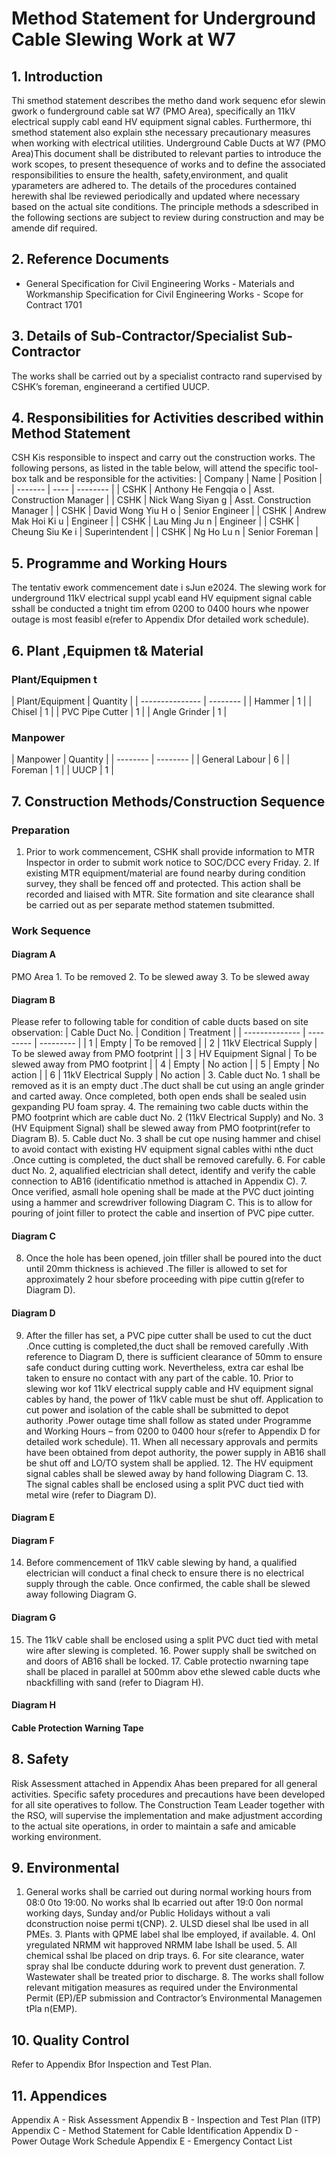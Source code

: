 # Method Statement for Underground Cable Slewing Work at W7
## 1. Introduction
Thi smethod statement describes the metho dand work sequenc efor slewin gwork o funderground cable sat W7 (PMO Area), specifically an 11kV electrical supply cabl eand HV equipment signal cables. Furthermore, thi smethod statement also explain sthe necessary precautionary measures when working with electrical utilities. Underground Cable Ducts at W7 (PMO Area)This document shall be distributed to relevant parties to introduce the work scopes, to present thesequence of works and to define the associated responsibilities to ensure the health, safety,environment, and qualit yparameters are adhered to. The details of the procedures contained herewith shal lbe reviewed periodically and updated where necessary based on the actual site conditions. The principle methods a sdescribed in the following sections are subject to review during construction and may be amende dif required.
## 2. Reference Documents
- General Specification for Civil Engineering Works - Materials and Workmanship Specification for Civil Engineering Works - Scope for Contract 1701
## 3. Details of Sub-Contractor/Specialist Sub-Contractor
The works shall be carried out by a specialist contracto rand supervised by CSHK’s foreman, engineerand a certified UUCP.
## 4. Responsibilities for Activities described within Method Statement
CSH Kis responsible to inspect and carry out the construction works. The following persons, as listed in the table below, will attend the specific tool-box talk and be responsible for the activities:  | Company | Name | Position | | ------- | ---- | -------- | | CSHK | Anthony He Fengqia o | Asst. Construction Manager | | CSHK | Nick Wang Siyan g | Asst. Construction Manager | | CSHK | David Wong Yiu H o | Senior Engineer | | CSHK | Andrew Mak Hoi Ki u | Engineer | | CSHK | Lau Ming Ju n | Engineer | | CSHK | Cheung Siu Ke i | Superintendent | | CSHK | Ng Ho Lu n | Senior Foreman |
## 5. Programme and Working Hours
The tentativ ework commencement date i sJun e2024. The slewing work for underground 11kV electrical suppl ycabl eand HV equipment signal cable sshall be conducted a tnight tim efrom 0200 to 0400 hours whe npower outage is most feasibl e(refer to Appendix  Dfor detailed work schedule).
## 6. Plant ,Equipmen t& Material
### Plant/Equipmen t
| Plant/Equipment | Quantity | | --------------- | -------- | | Hammer | 1 | | Chisel | 1 | | PVC Pipe Cutter | 1 | | Angle Grinder | 1 |
### Manpower
| Manpower | Quantity | | -------- | -------- | | General Labour | 6 | | Foreman | 1 | | UUCP | 1 |
## 7. Construction Methods/Construction Sequence
### Preparation
1. Prior to work commencement, CSHK shall provide information to MTR Inspector in order to submit work notice to SOC/DCC every Friday. 2. If existing MTR equipment/material are found nearby during condition survey, they shall be fenced off and protected. This action shall be recorded and liaised with MTR. Site formation and site clearance shall be carried out as per separate method statemen tsubmitted.
### Work Sequence
#### Diagram A
PMO Area  1. To be removed 2. To be slewed away 3. To be slewed away
#### Diagram B
Please refer to following table for condition of cable ducts based on site observation:  | Cable Duct No. | Condition | Treatment | | -------------- | --------- | --------- | | 1 | Empty | To be removed | | 2 | 11kV Electrical Supply | To be slewed away from PMO footprint | | 3 | HV Equipment Signal | To be slewed away from PMO footprint | | 4 | Empty | No action | | 5 | Empty | No action | | 6 | 11kV Electrical Supply | No action |  3. Cable duct No. 1 shall be removed as it is an empty duct .The duct shall be cut using an angle grinder and carted away. Once completed, both open ends shall be sealed usin gexpanding PU foam spray. 4. The remaining two cable ducts within the PMO footprint which are cable duct No. 2 (11kV Electrical Supply) and No. 3 (HV Equipment Signal) shall be slewed away from PMO footprint(refer to Diagram B). 5. Cable duct No. 3 shall be cut ope nusing hammer and chisel to avoid contact with existing HV equipment signal cables withi nthe duct .Once cutting is completed, the duct shall be removed carefully. 6. For cable duct No. 2, aqualified electrician shall detect, identify and verify the cable connection to AB16 (identificatio nmethod is attached in Appendix C). 7. Once verified, asmall hole opening shall be made at the PVC duct jointing using a hammer and screwdriver following Diagram C. This is to allow for pouring of joint filler to protect the cable and insertion of PVC pipe cutter.
#### Diagram C
8. Once the hole has been opened, join tfiller shall be poured into the duct until 20mm thickness is achieved .The filler is allowed to set for approximately 2 hour sbefore proceeding with pipe cuttin g(refer to Diagram D).
#### Diagram D
9. After the filler has set, a PVC pipe cutter shall be used to cut the duct .Once cutting is completed,the duct shall be removed carefully .With reference to Diagram D, there is sufficient clearance of 50mm to ensure safe conduct during cutting work. Nevertheless, extra car eshal lbe taken to ensure no contact with any part of the cable. 10. Prior to slewing wor kof 11kV electrical supply cable and HV equipment signal cables by hand, the power of 11kV cable must be shut off. Application to cut power and isolation of the cable shall be submitted to depot authority .Power outage time shall follow as stated under Programme and Working Hours – from 0200 to 0400 hour s(refer to Appendix D for detailed work schedule). 11. When all necessary approvals and permits have been obtained from depot authority, the power supply in AB16 shall be shut off and LO/TO system shall be applied. 12. The HV equipment signal cables shall be slewed away by hand following Diagram C. 13. The signal cables shall be enclosed using a split PVC duct tied with metal wire (refer to Diagram D).
#### Diagram E

#### Diagram F
14. Before commencement of 11kV cable slewing by hand, a qualified electrician will conduct a final check to ensure there is no electrical supply through the cable. Once confirmed, the cable shall be slewed away following Diagram G.
#### Diagram G
15. The 11kV cable shall be enclosed using a split PVC duct tied with metal wire after slewing is completed. 16. Power supply shall be switched on and doors of AB16 shall be locked. 17. Cable protectio nwarning tape shall be placed in parallel at 500mm abov ethe slewed cable ducts whe nbackfilling with sand (refer to Diagram H).
#### Diagram H

#### Cable Protection Warning Tape

## 8. Safety
Risk Assessment attached in Appendix Ahas been prepared for all general activities. Specific safety procedures and precautions have been developed for all site operatives to follow. The Construction Team Leader together with the RSO, will supervise the implementation and make adjustment according to the actual site operations, in order to maintain a safe and amicable working environment.
## 9. Environmental
1. General works shall be carried out during normal working hours from 08:0 0to 19:00. No works shal lb ecarried out after 19:0 0on normal working days, Sunday and/or Public Holidays without a vali dconstruction noise permi t(CNP). 2. ULSD diesel shal lbe used in all PMEs. 3. Plants with QPME label shal lbe employed, if available. 4. Onl yregulated NRMM wit happroved NRMM labe lshall be used. 5. All chemical sshal lbe placed on drip trays. 6. For site clearance, water spray shal lbe conducte dduring work to prevent dust generation. 7. Wastewater shall be treated prior to discharge. 8. The works shall follow relevant mitigation measures as required under the Environmental Permit (EP)/EP submission and Contractor’s Environmental Managemen tPla n(EMP).
## 10. Quality Control
Refer to Appendix Bfor Inspection and Test Plan.
## 11. Appendices
Appendix A - Risk Assessment Appendix B - Inspection and Test Plan (ITP) Appendix C - Method Statement for Cable Identification Appendix D - Power Outage Work Schedule Appendix E - Emergency Contact List